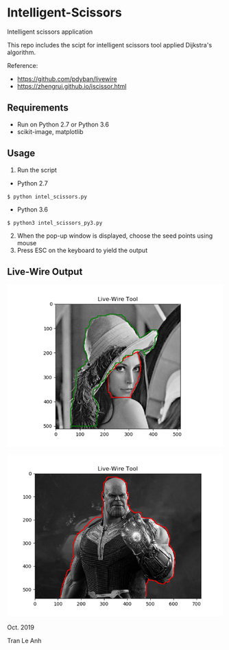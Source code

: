 # Intelligent-Scissors
Intelligent scissors application

This repo includes the scipt for intelligent scissors tool applied Dijkstra's algorithm.

Reference: 
- https://github.com/pdyban/livewire
- https://zhengrui.github.io/iscissor.html

## Requirements
- Run on Python 2.7 or Python 3.6
- scikit-image, matplotlib

## Usage
1. Run the script
- Python 2.7
```bashrc
$ python intel_scissors.py
```
- Python 3.6
```bashrc
$ python3 intel_scissors_py3.py
```
2. When the pop-up window is displayed, choose the seed points using mouse
3. Press ESC on the keyboard to yield the output

## Live-Wire Output

![picture](output/lenna.png)

![picture](output/thanos.png)

Oct. 2019

Tran Le Anh
